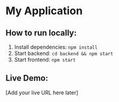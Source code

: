 # My Application

## How to run locally:
1. Install dependencies: `npm install`
2. Start backend: `cd backend && npm start`
3. Start frontend: `npm start`

## Live Demo:
[Add your live URL here later]